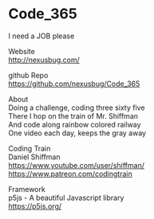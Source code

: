 # Code_365

I need a JOB please

Website<br>
http://nexusbug.com/

github Repo<br>
https://github.com/nexusbug/Code_365

About<br>
Doing a challenge, coding three sixty five<br>
There I hop on the train of Mr. Shiffman<br>
And code along rainbow colored railway<br>
One video each day, keeps the gray away<br>

Coding Train<br>
Daniel Shiffman<br>
https://www.youtube.com/user/shiffman/<br>
https://www.patreon.com/codingtrain

Framework<br>
p5js - A beautiful Javascript library<br>
https://p5js.org/
